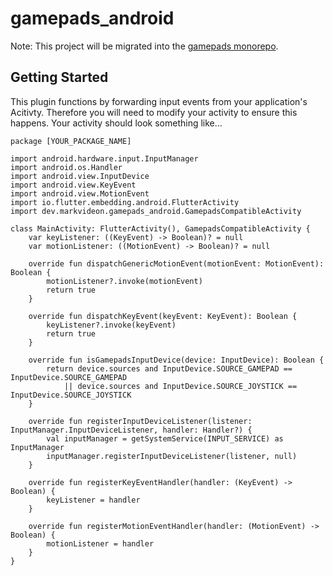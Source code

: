 # gamepads_android

Note: This project will be migrated into the [gamepads monorepo](https://github.com/flame-engine/gamepads). 

## Getting Started

This plugin functions by forwarding input events from your application's Acitivty. Therefore you will need to modify your activity to ensure this happens. Your activity should look something like...

```
package [YOUR_PACKAGE_NAME]

import android.hardware.input.InputManager
import android.os.Handler
import android.view.InputDevice
import android.view.KeyEvent
import android.view.MotionEvent
import io.flutter.embedding.android.FlutterActivity
import dev.markvideon.gamepads_android.GamepadsCompatibleActivity

class MainActivity: FlutterActivity(), GamepadsCompatibleActivity {
    var keyListener: ((KeyEvent) -> Boolean)? = null
    var motionListener: ((MotionEvent) -> Boolean)? = null

    override fun dispatchGenericMotionEvent(motionEvent: MotionEvent): Boolean {
        motionListener?.invoke(motionEvent)
        return true
    }

    override fun dispatchKeyEvent(keyEvent: KeyEvent): Boolean {
        keyListener?.invoke(keyEvent)
        return true
    }

    override fun isGamepadsInputDevice(device: InputDevice): Boolean {
        return device.sources and InputDevice.SOURCE_GAMEPAD == InputDevice.SOURCE_GAMEPAD
            || device.sources and InputDevice.SOURCE_JOYSTICK == InputDevice.SOURCE_JOYSTICK
    }

    override fun registerInputDeviceListener(listener: InputManager.InputDeviceListener, handler: Handler?) {
        val inputManager = getSystemService(INPUT_SERVICE) as InputManager
        inputManager.registerInputDeviceListener(listener, null)
    }

    override fun registerKeyEventHandler(handler: (KeyEvent) -> Boolean) {
        keyListener = handler
    }

    override fun registerMotionEventHandler(handler: (MotionEvent) -> Boolean) {
        motionListener = handler
    }
}
```
